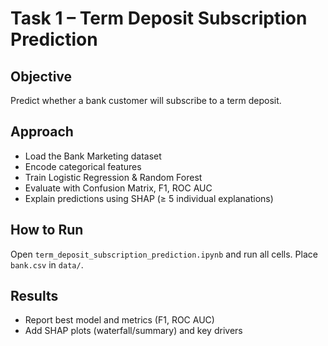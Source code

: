 # Task 1 – Term Deposit Subscription Prediction

## Objective
Predict whether a bank customer will subscribe to a term deposit.

## Approach
- Load the Bank Marketing dataset
- Encode categorical features
- Train Logistic Regression & Random Forest
- Evaluate with Confusion Matrix, F1, ROC AUC
- Explain predictions using SHAP (≥ 5 individual explanations)

## How to Run
Open `term_deposit_subscription_prediction.ipynb` and run all cells. Place `bank.csv` in `data/`.

## Results
- Report best model and metrics (F1, ROC AUC)
- Add SHAP plots (waterfall/summary) and key drivers
